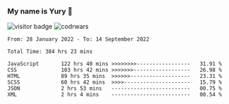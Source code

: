 ### My name is Yury 👋 
![visitor badge](https://visitor-badge.glitch.me/badge?page_id=litury.visitor-badge&left_text=My%20Page%20Visitors)  ![codrwars](https://www.codewars.com/users/litury/badges/micro) 


<!--START_SECTION:waka-->

```text
From: 28 January 2022 - To: 14 September 2022

Total Time: 384 hrs 23 mins

JavaScript       122 hrs 40 mins >>>>>>>>-----------------   31.91 %
CSS              103 hrs 42 mins >>>>>>>------------------   26.98 %
HTML             89 hrs 35 mins  >>>>>>-------------------   23.31 %
SCSS             60 hrs 42 mins  >>>>---------------------   15.79 %
JSON             2 hrs 53 mins   -------------------------   00.75 %
XML              2 hrs 4 mins    -------------------------   00.54 %
```

<!--END_SECTION:waka-->

